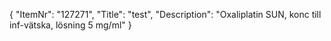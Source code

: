 {
  "ItemNr": "127271",
  "Title": "test",
  "Description": "Oxaliplatin SUN, konc till inf-vätska, lösning 5 mg/ml"
}